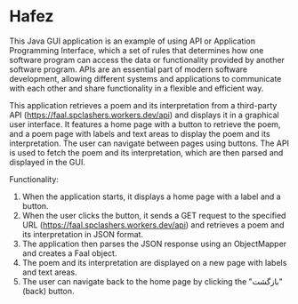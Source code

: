 # Hafez

This Java GUI application is an example of using API or Application Programming Interface, which a set of rules that determines how one software program can access the data or functionality provided by another software program. APIs are an essential part of modern software development, allowing different systems and applications to communicate with each other and share functionality in a flexible and efficient way.

This application retrieves a poem and its interpretation from a third-party API (https://faal.spclashers.workers.dev/api) and displays it in a graphical user interface. It features a home page with a button to retrieve the poem, and a poem page with labels and text areas to display the poem and its interpretation. The user can navigate between pages using buttons. The API is used to fetch the poem and its interpretation, which are then parsed and displayed in the GUI.

Functionality:
1. When the application starts, it displays a home page with a label and a button.
2. When the user clicks the button, it sends a GET request to the specified URL (https://faal.spclashers.workers.dev/api) and retrieves a poem and its interpretation in JSON format.
3. The application then parses the JSON response using an ObjectMapper and creates a Faal object.
4. The poem and its interpretation are displayed on a new page with labels and text areas.
5. The user can navigate back to the home page by clicking the "بازگشت" (back) button.

